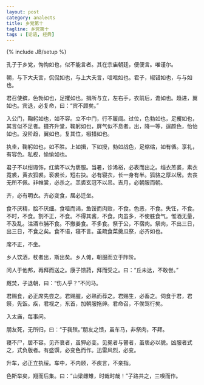 ```yaml
---
layout: post
category: analects
title: 乡党第十
tagline: 乡党第十
tags : [论语, 经典]
---
```


{% include JB/setup %}

孔子于乡党，恂恂如也，似不能言者。其在宗庙朝廷，便便言。唯谨尔。

朝，与下大夫言，侃侃如也，与上大夫言，唁唁如也。君子，椒错如也，与与如也。

君召使摈，色勃如也，足攫如也。揖所与立，左右手，衣前后，谵如也。趋进，翼如也。宾退，必复命，曰：“宾不顾矣。”

入公门，鞠躬如也，如不容。立不中门，行不履阈。过位，色勃如也，足攫如也，其言似不足者。摄齐升堂，鞠躬如也，屏气似不息者。出，降一等，逞颜色，怡怡如也。没阶趋，翼如也，复其位，椒措如也。

执圭，鞠躬如也，如不胜。上如揖，下如授，勃如战色，足缩缩，如有循。享礼，有容色。私枧，愉愉如也。

君子不以绀诹饰，红紫不以为亵服。当暑，诊浠裕，必表而出之。缁衣羔裘，素衣霓裘，黄衣狐裘。亵裘长，短右抉。必有寝衣，长一身有半。狐貉之厚以居。去丧无所不佩。非帷裳，必杀之。羔裘玄冠不以吊。吉月，必朝服而朝。

齐，必有明衣。齐必变食，居必迁坐。

食不厌精，脍不厌细。食噎而谒，鱼馁而肉败，不食。色恶，不食。失饪，不食。不时，不食。割不正，不食。不得其酱，不食。肉虽多，不使胜食气。惟酒无量，不及乱。沽酒市脯不食。不撤姜食。不多食。祭于公，不宿肉。祭肉，不出三日，出三日，不食之矣。食不语，寝不言。虽疏食菜羹瓜祭，必齐如也。

席不正，不坐。

乡人饮酒，杖者出，斯出矣。乡人傩，朝服而立于阼阶。

问人于他邦，再拜而送之。康子馈药，拜而受之。曰：“丘未达，不敢尝。”

厩焚，子退朝，曰：“伤人乎？”不问马。

君赐食，必正席先尝之。君赐腥，必熟而荐之。君赐生，必畜之。伺食于君，君祭，先饭。疾，君视之，东首，加朝服拖绅。君命召，不俟驾行矣。

入太庙，每事问。

朋友死，无所归，曰：“于我殡。”朋友之馈，虽车马，非祭肉，不拜。

寝不尸，居不容。见齐衰者，虽狎必变。见冕者与瞽者，虽亵必以貌。凶服者式之，式负版者。有盛馔，必变色而作。迅雷风烈，必变。

升车，必正立执绥。车中，不内顾，不疾言，不亲指。

色斯举矣，翔而后集。曰：“山梁雌雉，时哉时哉！”子路共之，三嗅而作。
